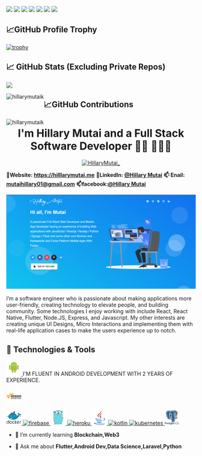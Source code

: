![](https://img.shields.io/badge/OS-Linux-informational?style=flat&logo=linux&logoColor=white&color=0366d6)
![](https://img.shields.io/badge/Editor-IntelliJ_IDEA-informational?style=flat&logo=intellij-idea&logoColor=white&color=0366d6)
![](https://img.shields.io/badge/Code-Laravel-informational?style=flat&logo=laravel&logoColor=white&color=0366d6)
![](https://img.shields.io/badge/Code-JavaScript-informational?style=flat&logo=javascript&logoColor=white&color=0366d6)
![](https://img.shields.io/badge/Shell-Bash-informational?style=flat&logo=gnu-bash&logoColor=white&color=0366d6)
![](https://img.shields.io/badge/Tools-Docker-informational?style=flat&logo=docker&logoColor=white&color=0366d6)
![](https://img.shields.io/badge/Tools-Kubernetes-informational?style=flat&logo=kubernetes&logoColor=white&color=0366d6)

<!-- <p>  <img src="https://github.com/hillarymutaik/hillarymutaik/blob/main/wave.gif" width="30px"> </p>
<p><img align="center" src="https://github-profile-trophy.vercel.app/?username=hillarymutaik&theme=algolia&row=1&column=6" alt="hillarymutaik" /></p> -->
## &#x1f4c8;GitHub Profile Trophy
[![trophy](https://github-profile-trophy.vercel.app/?username=hillarymutaik&theme=algolia&row=1&column=7&margin-w=15)](https://github.com/ryo-ma/github-profile-trophy)

## &#x1f4c8; GitHub Stats (Excluding Private Repos)
<p align="left">
<a href="https://github.com/hillarymutaik">
  <img align="center" src="https://github-readme-stats.vercel.app/api?username=hillarymutaik&theme=algolia&show_icons=true&count_private=true" />
</a>
</p>

<!-- <p align="left"> <a href="https://github.com/ryo-ma/github-profile-trophy"><img src="https://github-profile-trophy.vercel.app/?username=hillarymutaik&theme=algolia&row=1&column=7" alt="hillarymutaik" /></a> </p> -->

<!-- <p align="left"> <a href="https://twitter.com/HillaryMutai_" target="blank"><img src="https://img.shields.io/twitter/follow/HillaryMutai_?logo=twitter&style=for-the-badge" alt="HillaryMutai_" /></a> </p> -->

<p><img align="left" src="https://github-readme-stats.vercel.app/api/top-langs?username=hillarymutaik&show_icons=true&locale=en&layout=compact&theme=algolia" alt="hillarymutaik" /></p>

<!-- <p>&nbsp;<img align="center" src="https://github-readme-stats.vercel.app/api?username=hillarymutaik&show_icons=true&locale=en&theme=algolia" alt="hillarymutaik" /></p> -->

## &#x1f4c8;GitHub Contributions
<p><img align="left" src="https://github-readme-streak-stats.herokuapp.com/?user=hillarymutaik&theme=algolia" alt="hillarymutaik" /></p>


<h1 align="center">I'm Hillary Mutai and a Full Stack Software Developer 👋🏽 🧑🏽‍💻</h1>

<p align="center"> <a href="https://twitter.com/HillaryMutai_" target="blank"><img src="https://img.shields.io/twitter/follow/HillaryMutai_?logo=twitter&style=for-the-badge" alt="HillaryMutai_" /></a> </p>

**🌱Website: https://hilllarymutai.me**
**💬LinkedIn: [@Hillary Mutai](https://linkedin.com/in/hillarymutai)** 
**📫 Enail: mutaihillary01@gmail.com**
**📫facebook:[@Hillary Mutai](https://web.facebook.com/hillarymutaik)**


<!-- <a href="https://github.com/hillarymutaik/myportfolio/blob/main/LICENSE"><img alt="GitHub license" src="https://img.shields.io/github/license/hillarymutaik/myportfolio"></a><a href="https://github.com/hillarymutaik/myportfolio/issues"><img alt="GitHub issues" src="https://img.shields.io/github/issues/hillarymutaik/myportfolio"></a><a href="https://github.com/hillarymutaik/myportfolio/network"><img alt="GitHub forks" src="https://img.shields.io/github/forks/hillarymutaik/myportfolio"></a> <a href="https://github.com/hillarymutaik/myportfolio/stargazers"><img alt="GitHub stars" src="https://img.shields.io/github/stars/hillarymutaik/myportfolio"></a> -->

<p align="center">
  <kbd>
<img src="https://raw.githubusercontent.com/hillarymutaik/hillarymutaik/master/mutai.png" alt="Banner that says Hillary Mutai">
 </kbd>
</p>

I’m a software engineer who is passionate about making applications more user-friendly, creating technology to elevate people, and building community. Some technologies I enjoy working with include React, React Native, Flutter, Node.JS, Express, and Javascript. My other interests are creating unique UI Designs, Micro Interactions and implementing them with real-life application cases to make the users experience up to notch.


## 🔧 Technologies & Tools

<!-- <h3 align="left">Languages and Tools:</h3> -->
<p> <a href="https://developer.android.com" target="_blank"> <img src="https://raw.githubusercontent.com/devicons/devicon/master/icons/android/android-original-wordmark.svg" alt="android" width="40" height="40"/> </a> I'M FLUENT IN ANDROID DEVELOPMENT WITH 2 YEARS OF EXPERIENCE.</p> <p><a href="https://aws.amazon.com" target="_blank"> <img src="https://raw.githubusercontent.com/devicons/devicon/master/icons/amazonwebservices/amazonwebservices-original-wordmark.svg" alt="aws" width="40" height="40"/> </a></p> <a href="https://www.docker.com/" target="_blank"> <img src="https://raw.githubusercontent.com/devicons/devicon/master/icons/docker/docker-original-wordmark.svg" alt="docker" width="40" height="40"/> </a> <a href="https://firebase.google.com/" target="_blank"> <img src="https://www.vectorlogo.zone/logos/firebase/firebase-icon.svg" alt="firebase" width="40" height="40"/> </a> <a href="https://golang.org" target="_blank"> <img src="https://raw.githubusercontent.com/devicons/devicon/master/icons/go/go-original.svg" alt="go" width="40" height="40"/> </a> <a href="https://heroku.com" target="_blank"> <img src="https://www.vectorlogo.zone/logos/heroku/heroku-icon.svg" alt="heroku" width="40" height="40"/> </a> <a href="https://www.java.com" target="_blank"> <img src="https://raw.githubusercontent.com/devicons/devicon/master/icons/java/java-original.svg" alt="java" width="40" height="40"/> </a> <a href="https://kotlinlang.org" target="_blank"> <img src="https://www.vectorlogo.zone/logos/kotlinlang/kotlinlang-icon.svg" alt="kotlin" width="40" height="40"/> </a> <a href="https://kubernetes.io" target="_blank"> <img src="https://www.vectorlogo.zone/logos/kubernetes/kubernetes-icon.svg" alt="kubernetes" width="40" height="40"/> </a> <a href="https://www.postgresql.org" target="_blank"> <img src="https://raw.githubusercontent.com/devicons/devicon/master/icons/postgresql/postgresql-original-wordmark.svg" alt="postgresql" width="40" height="40"/> </a> </p>


- 🌱 I’m currently learning **Blockchain,Web3**

- 💬 Ask me about **Flutter,Android Dev,Data Science,Laravel,Python**












